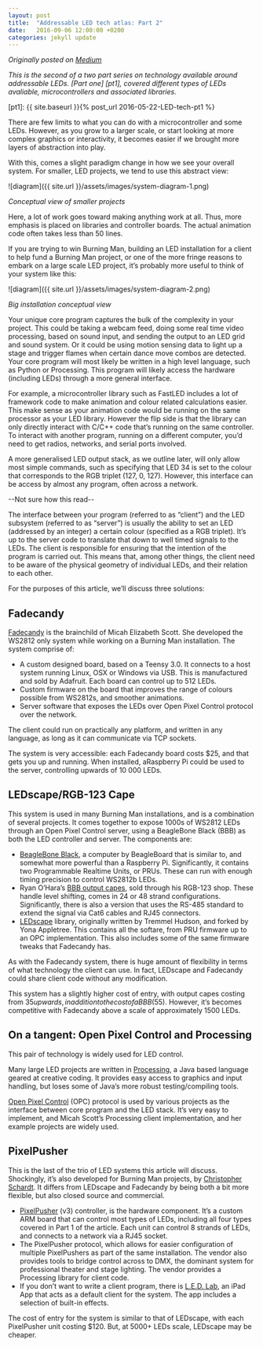 ```yaml
---
layout: post
title:  "Addressable LED tech atlas: Part 2"
date:   2016-09-06 12:00:00 +0200
categories: jekyll update
---
```


_Originally posted on [Medium](https://medium.com/@shentian/addressable-led-tech-atlas-part-2-1e40ff501344)_

_This is the second of a two part series on technology available around addressable LEDs. [Part one] [pt1], covered different types of LEDs avaliable, microcontrollers and associated libraries._

[pt1]: {{ site.baseurl }}{% post_url 2016-05-22-LED-tech-pt1 %}

There are few limits to what you can do with a microcontroller and some LEDs. However, as you grow to a larger scale, or start looking at more complex graphics or interactivity, it becomes easier if we brought more layers of abstraction into play.

With this, comes a slight paradigm change in how we see your overall system. For smaller, LED projects, we tend to use this abstract view:

![diagram]({{ site.url }}/assets/images/system-diagram-1.png)

_Conceptual view of smaller projects_

Here, a lot of work goes toward making anything work at all. Thus, more emphasis is placed on libraries and controller boards. The actual animation code often takes less than 50 lines.

If you are trying to win Burning Man, building an LED installation for a client to help fund a Burning Man project, or one of the more fringe reasons to embark on a large scale LED project, it’s probably more useful to think of your system like this:

![diagram]({{ site.url }}/assets/images/system-diagram-2.png)

_Big installation conceptual view_

Your unique core program captures the bulk of the complexity in your project. This could be taking a webcam feed, doing some real time video processing, based on sound input, and sending the output to an LED grid and sound system. Or it could be using motion sensing data to light up a stage and trigger flames when certain dance move combos are detected. Your core program will most likely be written in a high level language, such as Python or Processing. This program will likely access the hardware (including LEDs) through a more general interface.

For example, a microcontroller library such as FastLED includes a lot of framework code to make animation and colour related calculations easier. This make sense as your animation code would be running on the same processor as your LED library. However the flip side is that the library can only directly interact with C/C++ code that’s running on the same controller. To interact with another program, running on a different computer, you’d need to get radios, networks, and serial ports involved.

A more generalised LED output stack, as we outline later, will only allow most simple commands, such as specifying that LED 34 is set to the colour that corresponds to the RGB triplet (127, 0, 127). However, this interface can be access by almost any program, often across a network.

--Not sure how this read--

The interface between your program (referred to as “client”) and the LED subsystem (referred to as “server”) is usually the ability to set an LED (addressed by an integer) a certain colour (specified as a RGB triplet). It’s up to the server code to translate that down to well timed signals to the LEDs. The client is responsible for ensuring that the intention of the program is carried out. This means that, among other things, the client need to be aware of the physical geometry of individual LEDs, and their relation to each other.

For the purposes of this article, we’ll discuss three solutions:

## Fadecandy

[Fadecandy](http://www.misc.name/fadecandy/) is the brainchild of Micah Elizabeth Scott. She developed the WS2812 only system while working on a Burning Man installation. The system comprise of:

* A custom designed board, based on a Teensy 3.0. It connects to a host system running Linux, OSX or Windows via USB. This is manufactured and sold by Adafruit. Each board can control up to 512 LEDs.
* Custom firmware on the board that improves the range of colours possible from WS2812s, and smoother animations.
* Server software that exposes the LEDs over Open Pixel Control protocol over the network.

The client could run on practically any platform, and written in any language, as long as it can communicate via TCP sockets.

The system is very accessible: each Fadecandy board costs $25, and that gets you up and running. When installed, aRaspberry Pi could be used to the server, controlling upwards of 10 000 LEDs.

## LEDscape/RGB-123 Cape

This system is used in many Burning Man installations, and is a combination of several projects. It comes together to expose 1000s of WS2812 LEDs through an Open Pixel Control server, using a BeagleBone Black (BBB) as both the LED controller and server. The components are:

* [BeagleBone Black](https://beagleboard.org/black), a computer by BeagleBoard that is similar to, and somewhat more powerful than a Raspberry Pi. Significantly, it contains two Programmable Realtime Units, or PRUs. These can run with enough timing precision to control WS2812b LEDs.
* Ryan O’Hara’s [BBB output capes](http://rgb-123.com/shop/), sold through his RGB-123 shop. These handle level shifting, comes in 24 or 48 strand configurations. Significantly, there is also a version that uses the RS-485 standard to extend the signal via Cat6 cables and RJ45 connectors.
* [LEDscape](https://github.com/Yona-Appletree/LEDscape) library, originally written by Tremmel Hudson, and forked by Yona Appletree. This contains all the softare, from PRU firmware up to an OPC implementation. This also includes some of the same firmware tweaks that Fadecandy has.

As with the Fadecandy system, there is huge amount of flexibility in terms of what technology the client can use. In fact, LEDscape and Fadecandy could share client code without any modification.

This system has a slightly higher cost of entry, with output capes costing from $35 upwards, in addition to the cost of a BBB ($55). However, it’s becomes competitive with Fadecandy above a scale of approximately 1500 LEDs.

## On a tangent: Open Pixel Control and Processing

This pair of technology is widely used for LED control.

Many large LED projects are written in [Processing](https://processing.org/), a Java based language geared at creative coding. It provides easy access to graphics and input handling, but loses some of Java’s more robust testing/compiling tools.

[Open Pixel Control](http://openpixelcontrol.org/) (OPC) protocol is used by various projects as the interface between core program and the LED stack. It’s very easy to implement, and Micah Scott’s Processing client implementation, and her example projects are widely used.

## PixelPusher

This is the last of the trio of LED systems this article will discuss. Shockingly, it’s also developed for Burning Man projects, by [Christopher Schardt](http://ledlabs.squarespace.com/). It differs from LEDscape and Fadecandy by being both a bit more flexible, but also closed source and commercial.

* [PixelPusher](http://www.heroicrobotics.com/products/pixelpusher) (v3) controller, is the hardware component. It’s a custom ARM board that can control most types of LEDs, including all four types covered in Part 1 of the article. Each unit can control 8 strands of LEDs, and connects to a network via a RJ45 socket.
* The PixelPusher protocol, which allows for easier configuration of multiple PixelPushers as part of the same installation. The vendor also provides tools to bridge control across to DMX, the dominant system for professional theater and stage lighting. The vendor provides a Processing library for client code.
* If you don’t want to write a client program, there is [L.E.D. Lab](https://itunes.apple.com/us/app/l.e.d.-lab/id832042156?mt=8), an iPad App that acts as a default client for the system. The app includes a selection of built-in effects.

The cost of entry for the system is similar to that of LEDscape, with each PixelPusher unit costing $120. But, at 5000+ LEDs scale, LEDscape may be cheaper.
